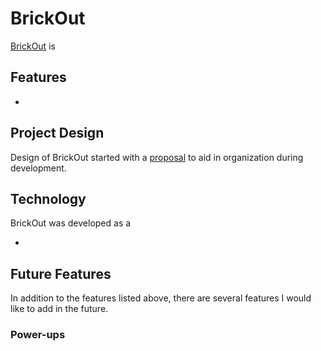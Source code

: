 # BrickOut

[BrickOut][brickout] is

## Features

-

## Project Design
Design of BrickOut started with a [proposal][proposal] to aid in organization during development.

## Technology
BrickOut was developed as a

*

## Future Features

In addition to the features listed above, there are several features I would like to add in the future.

### Power-ups


[brickout]: https://dpcheng.github.io/BrickOut/
[proposal]: ./README.md
